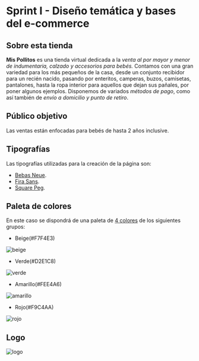 # Sprint I - Diseño temática y bases del e-commerce

## Sobre esta tienda
**Mis Pollitos** es una tienda virtual dedicada a la *venta al por mayor y menor de indumentaria, calzado y accesorios para bebés.* Contamos con una gran variedad para los más pequeños de la casa, desde un conjunto recibidor para un recién nacido, pasando por enteritos, camperas, buzos, camisetas, pantalones, hasta la ropa interior para aquellos que dejan sus pañales, por poner algunos ejemplos. Disponemos de variados *métodos de pago*, como así también de *envío a domicilio y punto de retiro*.
## Público objetivo
Las ventas están enfocadas para bebés de hasta 2 años inclusive.
## Tipografías
Las tipografías utilizadas para la creación de la página son:
- [Bebas Neue](https://fonts.google.com/specimen/Bebas+Neue?query=bebas).
- [Fira Sans](https://fonts.google.com/specimen/Fira+Sans).
- [Square Peg](https://fonts.google.com/specimen/Square+Peg).
## Paleta de colores
En este caso se dispondrá de una paleta de [4 colores](https://www.colorhunt.co/palette/f7f4e3d2e1c8fee4a6f9c4aa) de los siguientes grupos:
- Beige(#F7F4E3) 

![beige](https://www.colorhexa.com/f7f4e3.png)
- Verde(#D2E1C8)

![verde](https://www.colorhexa.com/d2e1c8.png)
- Amarillo(#FEE4A6)

![amarillo](https://www.colorhexa.com/fee4a6.png)
- Rojo(#F9C4AA) 

![rojo](https://www.colorhexa.com/f9c4aa.png)
## Logo
![logo](logo_sin_fondo.png)
